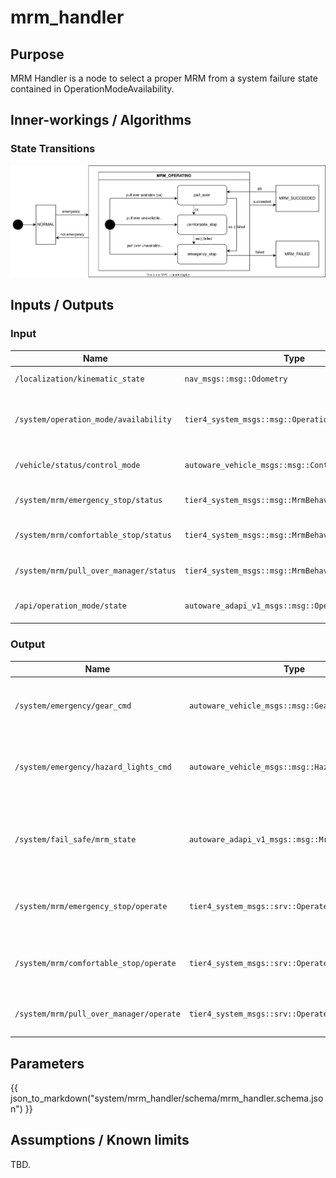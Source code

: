 # mrm_handler

## Purpose

MRM Handler is a node to select a proper MRM from a system failure state contained in OperationModeAvailability.

## Inner-workings / Algorithms

### State Transitions

![mrm-state](image/mrm-state.svg)

## Inputs / Outputs

### Input

| Name                                   | Type                                                 | Description                                                                                         |
| -------------------------------------- | ---------------------------------------------------- | --------------------------------------------------------------------------------------------------- |
| `/localization/kinematic_state`        | `nav_msgs::msg::Odometry`                            | Used to decide whether vehicle is stopped or not                                                    |
| `/system/operation_mode/availability`  | `tier4_system_msgs::msg::OperationModeAvailability`  | Used to select proper MRM from system available mrm behavior contained in operationModeAvailability |
| `/vehicle/status/control_mode`         | `autoware_vehicle_msgs::msg::ControlModeReport` | Used to check vehicle mode: autonomous or manual                                                    |
| `/system/mrm/emergency_stop/status`    | `tier4_system_msgs::msg::MrmBehaviorStatus`          | Used to check if MRM emergency stop operation is available                                          |
| `/system/mrm/comfortable_stop/status`  | `tier4_system_msgs::msg::MrmBehaviorStatus`          | Used to check if MRM comfortable stop operation is available                                        |
| `/system/mrm/pull_over_manager/status` | `tier4_system_msgs::msg::MrmBehaviorStatus`          | Used to check if MRM pull over operation is available                                               |
| `/api/operation_mode/state`            | `autoware_adapi_v1_msgs::msg::OperationModeState`    | Used to check whether the current operation mode is AUTO or STOP.                                   |

### Output

| Name                                    | Type                                                   | Description                                           |
| --------------------------------------- | ------------------------------------------------------ | ----------------------------------------------------- |
| `/system/emergency/gear_cmd`            | `autoware_vehicle_msgs::msg::GearCommand`         | Required to execute proper MRM (send gear cmd)        |
| `/system/emergency/hazard_lights_cmd`   | `autoware_vehicle_msgs::msg::HazardLightsCommand` | Required to execute proper MRM (send turn signal cmd) |
| `/system/fail_safe/mrm_state`           | `autoware_adapi_v1_msgs::msg::MrmState`                | Inform MRM execution state and selected MRM behavior  |
| `/system/mrm/emergency_stop/operate`    | `tier4_system_msgs::srv::OperateMrm`                   | Execution order for MRM emergency stop                |
| `/system/mrm/comfortable_stop/operate`  | `tier4_system_msgs::srv::OperateMrm`                   | Execution order for MRM comfortable stop              |
| `/system/mrm/pull_over_manager/operate` | `tier4_system_msgs::srv::OperateMrm`                   | Execution order for MRM pull over                     |

## Parameters

{{ json_to_markdown("system/mrm_handler/schema/mrm_handler.schema.json") }}

## Assumptions / Known limits

TBD.
